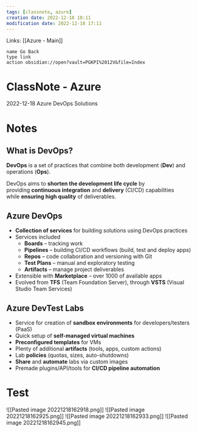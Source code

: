 ```yaml
---
tags: [classnote, azure]
creation date: 2022-12-18 18:11
modification date: 2022-12-18 17:11
---
```


Links: [[Azure - Main]]
```button
name Go Back
type link
action obsidian://open?vault=PGKPI%2012V&file=Index
```
# ClassNote - Azure
2022-12-18
Azure DevOps Solutions
# Notes
## What is DevOps?

**DevOps** is a set of practices that combine both development (**Dev**) and operations (**Ops**).

DevOps aims to **shorten the development life cycle** by providing **continuous integration** and **delivery** (CI/CD) capabilities while **ensuring high quality** of deliverables.

## Azure DevOps

-   **Collection of services** for building solutions using DevOps practices
-   Services included
    -   **Boards** – tracking work
    -   **Pipelines** – building CI/CD workflows (build, test and deploy apps)
    -   **Repos** – code collaboration and versioning with Git
    -   **Test Plans** – manual and exploratory testing
    -   **Artifacts** – manage project deliverables
-   Extensible with **Marketplace** – over 1000 of available apps
-   Evolved from **TFS** (Team Foundation Server), through **VSTS** (Visual Studio Team Services)

## Azure DevTest Labs

-   Service for creation of **sandbox environments** for developers/testers (PaaS)
-   Quick setup of **self-managed virtual machines**
-   **Preconfigured templates** for VMs
-   Plenty of additional **artifacts** (tools, apps, custom actions)
-   Lab **policies** (quotas, sizes, auto-shutdowns)
-   **Share** and **automate** labs via custom images
-   Premade plugins/API/tools for **CI/CD pipeline automation**
# Test
![[Pasted image 20221218162918.png]]
![[Pasted image 20221218162925.png]]
![[Pasted image 20221218162933.png]]
![[Pasted image 20221218162945.png]]
